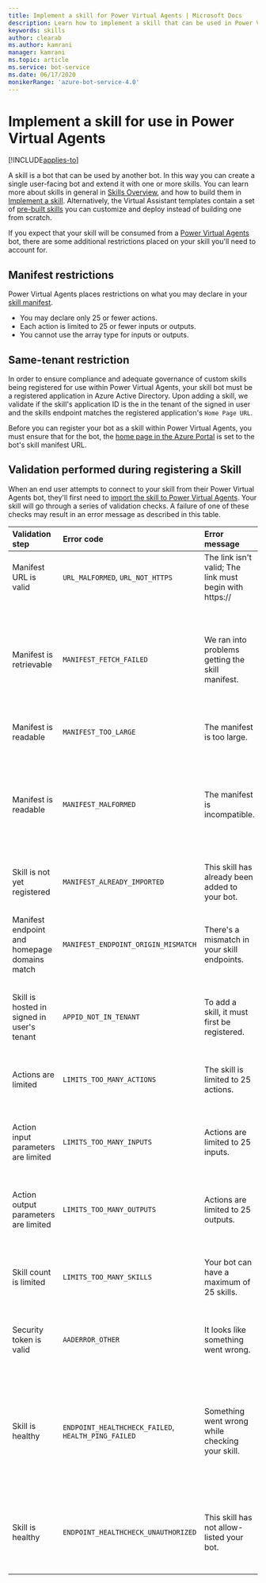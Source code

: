 ```yaml
---
title: Implement a skill for Power Virtual Agents | Microsoft Docs
description: Learn how to implement a skill that can be used in Power Virtual Agents, using the Bot Framework SDK.
keywords: skills
author: clearab
ms.author: kamrani
manager: kamrani
ms.topic: article
ms.service: bot-service
ms.date: 06/17/2020
monikerRange: 'azure-bot-service-4.0'
---
```


# Implement a skill for use in Power Virtual Agents

[!INCLUDE[applies-to](../includes/applies-to.md)]

A skill is a bot that can be used by another bot. In this way you can create a single user-facing bot and extend it with one or more skills. You can learn more about skills in general in [Skills Overview](skills-conceptual.md), and how to build them in [Implement a skill](skill-implement-skill.md). Alternatively, the Virtual Assistant templates contain a set of [pre-built skills](bot-builder-skills-overview.md) you can customize and deploy instead of building one from scratch.

If you expect that your skill will be consumed from a [Power Virtual Agents](https://powerva.microsoft.com/#/) bot, there are some additional restrictions placed on your skill you'll need to account for.

## Manifest restrictions

Power Virtual Agents places restrictions on what you may declare in your [skill manifest](./skills-write-manifest-2-1.md).

- You may declare only 25 or fewer actions.
- Each action is limited to 25 or fewer inputs or outputs.
- You cannot use the array type for inputs or outputs.

## Same-tenant restriction

In order to ensure compliance and adequate governance of custom skills being registered for use within Power Virtual Agents, your skill bot must be a registered application in Azure Active Directory. Upon adding a skill, we validate if the skill's application ID is the in the tenant of the signed in user and the skills endpoint matches the registered application's `Home Page URL`.

Before you can register your bot as a skill within Power Virtual Agents, you must ensure that for the bot, the [home page in the Azure Portal](/azure/active-directory/manage-apps/application-proxy-configure-custom-home-page#change-the-home-page-in-the-azure-portal) is set to the bot's skill manifest URL.

## Validation performed during registering a Skill

When an end user attempts to connect to your skill from their Power Virtual Agents bot, they'll first need to [import the skill to Power Virtual Agents](/power-virtual-agents/advanced-use-skills). Your skill will go through a series of validation checks. A failure of one of these checks may result in an error message as described in this table.

| Validation step | Error code | Error message | Description or mitigation
| :-- | :-- | :-- | :--
| Manifest URL is valid | `URL_MALFORMED`, `URL_NOT_HTTPS` | The link isn't valid; The link must begin with https:// | Re-enter the link as a secure URL.
| Manifest is retrievable | `MANIFEST_FETCH_FAILED` | We ran into problems getting the skill manifest. | Verify your manifest URL is a link to your manifest; try opening your manifest URL in a web browser. If the URL renders the page within 10 seconds, re-register your skill.
| Manifest is readable | `MANIFEST_TOO_LARGE` | The manifest is too large. | Your manifest must be 500 KB or less.
| Manifest is readable | `MANIFEST_MALFORMED` | The manifest is incompatible. | Check if the manifest is a valid JSON file. Check if the manifest contains required properties, such as `name`, `msaAppId`, and so on. See [Manifest restrictions](#manifest-restrictions) for more information.
| Skill is not yet registered | `MANIFEST_ALREADY_IMPORTED` | This skill has already been added to your bot. | Delete the skill and register it again.
| Manifest endpoint and homepage domains match | `MANIFEST_ENDPOINT_ORIGIN_MISMATCH` | There's a mismatch in your skill endpoints. | You Azure AD app's homepage URL domain and manifest URL domain must match. See [Same-tenant restriction](#same-tenant-restriction)
| Skill is hosted in signed in user's tenant | `APPID_NOT_IN_TENANT` | To add a skill, it must first be registered.| A global administrator must register the skill into the signed in user's organization.
| Actions are limited | `LIMITS_TOO_MANY_ACTIONS` | The skill is limited to 25 actions.|There are too many skill actions defined in skill manifest. Remove actions and try again.
| Action input parameters are limited | `LIMITS_TOO_MANY_INPUTS` | Actions are limited to 25 inputs.|There are too many skill action input parameters. Remove parameters and try again.
| Action output parameters are limited | `LIMITS_TOO_MANY_OUTPUTS` | Actions are limited to 25 outputs.|There are too many skill action output parameters. Remove parameter and try again.
| Skill count is limited | `LIMITS_TOO_MANY_SKILLS` | Your bot can have a maximum of 25 skills.| There are too many skills added into a bot. Remove an existing skill and try again.
| Security token is valid | `AADERROR_OTHER` | It looks like something went wrong.|There may be a transient error to acquire a security token to trigger the skill. Retry importing the skill.
| Skill is healthy | `ENDPOINT_HEALTHCHECK_FAILED`, `HEALTH_PING_FAILED` | Something went wrong while checking your skill. | Power Virtual Agents received an unknown response when sending an `EndOfConversation` activity to your skill. Make sure your skill is running and responding correctly.
| Skill is healthy | `ENDPOINT_HEALTHCHECK_UNAUTHORIZED` | This skill has not allow-listed your bot. | Check if your bot has been added to the skill's allow list. For more information, see the Power Virtual Agents how to [Configure a Skill](/power-virtual-agents/configuration-add-skills#configure-a-skill-for-use-in-power-virtual-agents).
